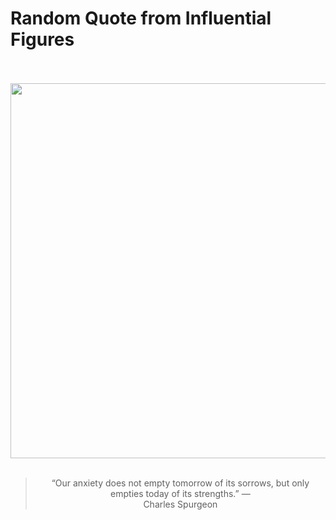 # Random Quote from Influential Figures

<div align="center">
  <br>
  <br>
  <a href="https://en.wikipedia.org/wiki/Charles_Spurgeon" title="Charles Spurgeon - Wikipedia"><img src="https://upload.wikimedia.org/wikipedia/commons/thumb/9/97/Charles_Haddon_Spurgeon_by_Alexander_Melville.jpg/1200px-Charles_Haddon_Spurgeon_by_Alexander_Melville.jpg" width="600px"></a>
  <br>
  <br>
  <blockquote>&ldquo;Our anxiety does not empty tomorrow of its sorrows, but only empties today of its strengths.&rdquo; &mdash; <footer>Charles Spurgeon</footer></blockquote>
</div>
  
